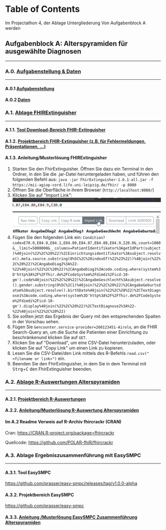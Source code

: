 # Table of Contents 
Im Projectathon 4, der Ablage Untergliederung Von Aufgabenblock A werden

## Aufgabenblock A: Alterspyramiden für ausgewählte Diagnosen
--- 

### A.0.            [Aufgabenstellung & Daten](../Aufgabenblock_A/a_0_aufgabenstellung_und_daten/) 
---

#### A.0.1           [Aufgabenstellung](../Aufgabenblock_A/a_0_aufgabenstellung_und_daten/)

#### A.0.2           [Daten](../Aufgabenblock_A/a_0_aufgabenstellung_und_daten/)


### A.1.            [Ablage FHIRExtinguisher](../Aufgabenblock_A/a_1_ablage_fhirextinguisher/)
 
--- 
#### A.1.1.          [Tool Download-Bereich FHIR-Extinguisher](https://imigitlab.uni-muenster.de/published/fhirextinguisher/-/releases)


#### A.1.2.          [Projektbereich FHIR-Extinguisher (z.B. für Fehlermeldungen, Präsentationen, …)](../Aufgabenblock_A/a_1_ablage_fhirextinguisher/a_1_2_projektbereich/)


#### A.1.3.          Anleitung/Musterlösung FHIRExtinguisher
1. Starten Sie den FhirExtinguisher. Öffnen Sie dazu ein Terminal in den Ordner, in den Sie die .jar-Datei heruntergeladen haben,
   und führen den folgenden Befehl aus: `java -jar FhirExtinguisher-1.6.1-all.jar -f https://mii-agiop-cord.life.uni-leipzig.de/fhir/ -p 8080`
2. Öffnen Sie die Oberfläche in ihrem Browser (`http://localhost:8080/`)   
2. Klicken Sie auf "Import Link":
   ![](./a_1_ablage_fhirextinguisher/a_1_3_musterloesung/img.png)
3. Fügen Sie den folgenden Link ein: `Condition?code=E70.0,E84.0,E84.1,E84.80,E84.87,E84.88,E84.9,I20.0&_count=1000&__limit=5000000&__columns=PatientIdentifikator%3AgetIdPart(subject)%40join(%22%2C%20%22)%2CEinrichtungsidentifikator%3Asubject.resolve().meta.source.substring(0%5C%2C%20indexOf(%22%23%22))%40join(%22%2C%20%22)%2CAngabeDiag2%3A%22-%22%40join(%22%2C%20%22)%2CAngabeDiag1%3Acode.coding.where(system%3D'http%3A%2F%2Ffhir.de%2FCodeSystem%2Fdimdi%2Ficd-10-gm').code%40join(%22%2C%20%22)%2CAngabeGeschlecht%3Asubject.resolve().gender.substring(0%5C%2C1)%40join(%22%2C%20%22)%2CAngabeGeburtsdatum%3Asubject.resolve().birthDate%40join(%22%2C%20%22)%2CTextDiagnose1%3Acode.coding.where(system%3D'http%3A%2F%2Ffhir.de%2FCodeSystem%2Fdimdi%2Ficd-10-gm').display%40join(%22%2C%20%22)%2CTextDiagnose2%3A%22-%22%40join(%22%2C%20%22)`
4. Sie sollten jetzt das Ergebnis der Query mit den entsprechenden Spalten in der Vorschau sehen.
5. Fügen Sie `&encounter.service-provider=260123451-Airolo`, an die FHIR Search-Query an, um die Suche die Patienten einer 
   Einrichtung zu beschränkenund klicken Sie auf `GET`.
6. Klicken Sie auf "Download", um eine CSV-Datei herunterzuladen, oder klicken Sie auf "Copy Link" um einen Link zu kopieren.
7. Lesen Sie die CSV-Datei/den Link mittels des R-Befehls `read.csv("<filename or link>")` ein.
8. Beenden Sie den FhirExtinguisher, in dem Sie in dem Terminal mit <kbd>Strg</kbd>+<kbd>C</kbd> den FhirExtinguisher beenden.


### A.2.            [Ablage R-Auswertungen Alterspyramiden](../Aufgabenblock_A/a_2_ablage_zur_alterspyramiden/) 
--- 

#### A.2.1.          [Projektbereich R-Auswertungen](../Aufgabenblock_A/a_2_ablage_zur_alterspyramiden/a_2_1_projektbereich/)

#### A.2.2.          [Anleitung/Musterlösung R-Auswertung Alterspyramiden](../Aufgabenblock_A/a_2_ablage_zur_alterspyramiden/a_2_2_musterlösung_r_auswertung/)


#### Im A.2 Readme Verweis auf R-Archiv fhircrackr (CRAN)
Cran: <https://CRAN.R-project.org/package=fhircrackr>

Quellcode: <https://github.com/POLAR-fhiR/fhircrackr>
### A.3.             Ablage Ergebniszusammenführung mit EasySMPC 
--- 
#### A.3.1.          Tool EasySMPC 

<https://github.com/prasser/easy-smpc/releases/tag/v1.0.0-alpha>

#### A.3.2.          Projektbereich EasySMPC

<https://github.com/prasser/easy-smpc> 

#### A.3.3.          [Anleitung /Musterlösung EasySMPC Zusammenführung Alterspyramiden](../Aufgabenblock_A/a_3_ablage_zur_ergebniszusammenfuehrung_mit_easysmpc/a_3_3_musterloesung_easysmpc/)

